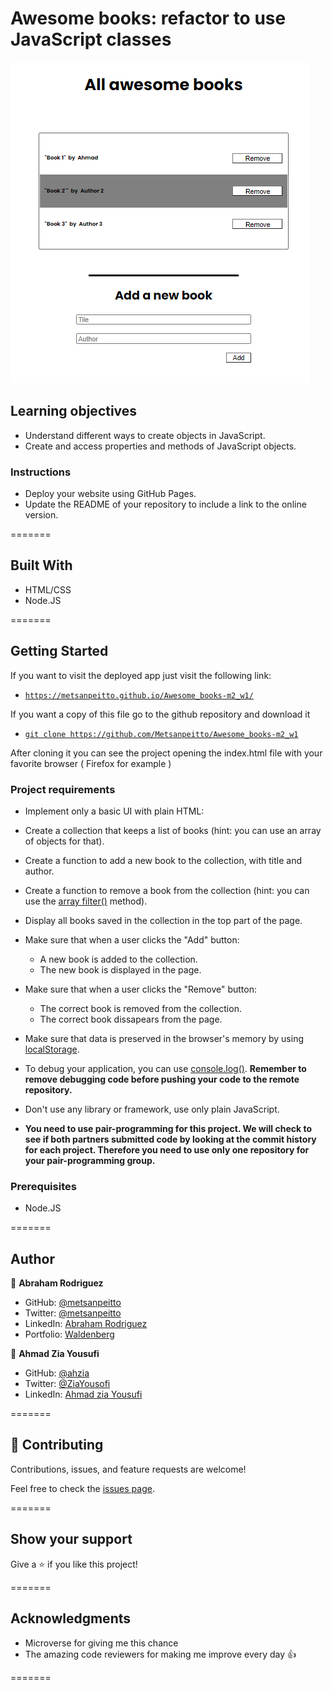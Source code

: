 # Awesome books: refactor to use JavaScript classes

![Alt text](images/awesome_books_basic_ui.png?raw=true 'Optional Title')
## Learning objectives

- Understand different ways to create objects in JavaScript.
- Create and access properties and methods of JavaScript objects.

### Instructions

- Deploy your website using GitHub Pages.
- Update the README of your repository to include a link to the online version.

=======

## Built With

- HTML/CSS
- Node.JS

=======

## Getting Started

If you want to visit the deployed app just visit the following link:

- [`https://metsanpeitto.github.io/Awesome_books-m2_w1/`](https://metsanpeitto.github.io/Awesome_books-m2_w1/)

If you want a copy of this file go to the github repository and download it

- [`git clone https://github.com/Metsanpeitto/Awesome_books-m2_w1`](https://github.com/Metsanpeitto/Awesome_books-m2_w1)

After cloning it you can see the project opening the index.html file with your favorite browser ( Firefox for example )


### Project requirements

- Implement only a basic UI with plain HTML:

- Create a collection that keeps a list of books (hint: you can use an array of objects for that).
- Create a function to add a new book to the collection, with title and author.
- Create a function to remove a book from the collection (hint: you can use the [array filter()](https://developer.mozilla.org/en-US/docs/Web/JavaScript/Reference/Global_Objects/Array/filter) method).
- Display all books saved in the collection in the top part of the page.
- Make sure that when a user clicks the "Add" button:
  - A new book is added to the collection.
  - The new book is displayed in the page.
- Make sure that when a user clicks the "Remove" button:
  - The correct book is removed from the collection.
  - The correct book dissapears from the page.
- Make sure that data is preserved in the browser's memory by using [localStorage](https://github.com/microverseinc/curriculum-html-css/blob/main/local_storage.md).
- To debug your application, you can use [console.log()](https://developer.mozilla.org/en-US/docs/Web/API/Console/log). **Remember to remove debugging code before pushing your code to the remote repository.**

- Don't use any library or framework, use only plain JavaScript.
-  **You need to use pair-programming for this project. We will check to see if both partners submitted code by looking at the commit history for each project. Therefore you need to use only one repository for your pair-programming group.**

### Prerequisites

- Node.JS

=======

## Author

👤 **Abraham Rodriguez**

- GitHub: [@metsanpeitto](https://github.com/Metsanpeitto)
- Twitter: [@metsanpeitto](https://twitter.com/home)
- LinkedIn: [Abraham Rodriguez](https://www.linkedin.com/in/abraham-rodriguez-3283a319a/)
- Portfolio: [Waldenberg](https://portfolio.waldenberginc.com)

👤 **Ahmad Zia Yousufi**

- GitHub: [@ahzia](https://github.com/ahzia)
- Twitter: [@ZiaYousofi](https://twitter.com/ZiaYousofi)
- LinkedIn: [Ahmad zia Yousufi](https://www.linkedin.com/in/ah-ziayosfi)

=======

## 🤝 Contributing

Contributions, issues, and feature requests are welcome!

Feel free to check the [issues page](../../issues/).

=======

## Show your support

Give a ⭐️ if you like this project!

=======

## Acknowledgments

- Microverse for giving me this chance
- The amazing code reviewers for making me improve every day :thumbsup:

=======
